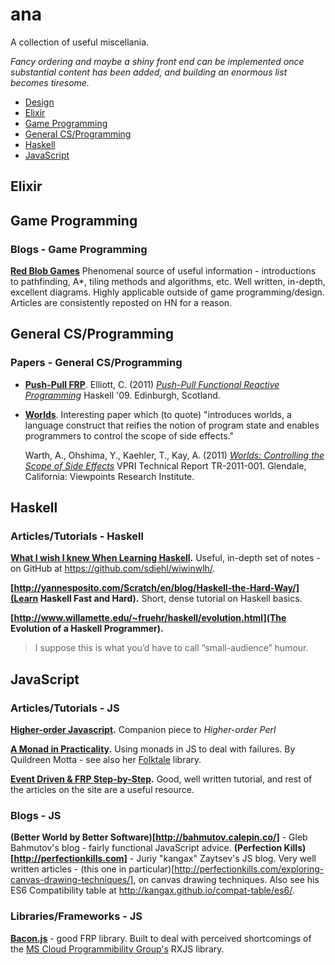 # ana
A collection of useful miscellania.

*Fancy ordering and maybe a shiny front end can be implemented once substantial content has been added, and building an enormous list becomes tiresome.*

- [Design](#design)
- [Elixir](#elixir)
- [Game Programming](#game-programming)
- [General CS/Programming](#general-csprogramming)
- [Haskell](#haskell)
- [JavaScript](#javascript)


## Elixir

## Game Programming

### Blogs - Game Programming

**[Red Blob Games](http://www.redblobgames.com/)** Phenomenal source of useful information - introductions to pathfinding, A*, tiling methods and algorithms, etc. Well written, in-depth, excellent diagrams. Highly applicable outside of game programming/design. Articles are consistently reposted on HN for a reason.

## General CS/Programming

### Papers - General CS/Programming

- [**Push-Pull FRP**](papers/push-pull-frp.pdf).
  Elliott, C. (2011) [*Push-Pull Functional Reactive Programming*](papers/push-pull-frp.pdf) Haskell '09. Edinburgh, Scotland.
- [**Worlds**](papers/tr2011001_final_worlds.pdf). Interesting paper which (to quote) "introduces worlds, a language construct that reifies the notion of program state and enables programmers to control the scope of side effects."

  Warth, A., Ohshima, Y., Kaehler, T., Kay, A. (2011) [*Worlds: Controlling the Scope of Side Effects*](papers/tr2011001_final_worlds.pdf) VPRI Technical Report TR-2011-001. Glendale, California: Viewpoints Research Institute.

## Haskell

### Articles/Tutorials - Haskell
**[What I wish I knew When Learning Haskell](http://dev.stephendiehl.com/hask).** Useful, in-depth set of notes - on GitHub at https://github.com/sdiehl/wiwinwlh/.

**[http://yannesposito.com/Scratch/en/blog/Haskell-the-Hard-Way/](Learn Haskell Fast and Hard).** Short, dense tutorial on Haskell basics.

**[http://www.willamette.edu/~fruehr/haskell/evolution.html](The Evolution of a Haskell Programmer).**
> I suppose this is what you’d have to call “small-audience” humour.

## JavaScript

### Articles/Tutorials - JS

**[Higher-order Javascript](http://interglacial.com/hoj/hoj.html).** Companion piece to *Higher-order Perl* 

**[A Monad in Practicality](http://robotlolita.me/2013/12/08/a-monad-in-practicality-first-class-failures.html).** Using monads in JS to deal with failures. By Quildreen Motta - see also her [Folktale](https://github.com/folktale) library.

**[Event Driven & FRP Step-by-Step](http://open.bekk.no/event-driven-and-functional-reactive-programming-step-by-step).** Good, well written tutorial, and rest of the articles on the site are a useful resource.

### Blogs - JS

**(Better World by Better Software)[http://bahmutov.calepin.co/]** - Gleb Bahmutov's blog - fairly functional JavaScript advice.
**(Perfection Kills)[http://perfectionkills.com]** - Juriy "kangax" Zaytsev's JS blog. Very well written articles - (this one in particular)[http://perfectionkills.com/exploring-canvas-drawing-techniques/], on canvas drawing techniques. Also see his ES6 Compatibility table at http://kangax.github.io/compat-table/es6/.

### Libraries/Frameworks - JS

**[Bacon.js](https://github.com/baconjs/bacon.js)** - good FRP library. Built to deal with perceived shortcomings of the [MS Cloud Programmibility Group's](https://github.com/Reactive-Extensions) RXJS library.

**[]()**

